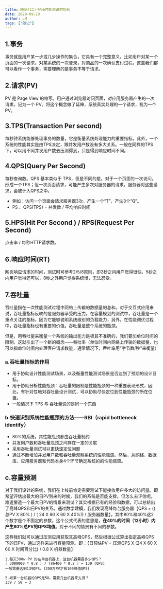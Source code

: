 ```yaml
---
title: 随记(11)—Web性能测试的指标
date: 2020-09-20
author: LM
tags: ["随记"]
---
```


## 1.事务

事务就是用户某一步或几步操作的集合，它具有一个完整意义。比如用户对某一个页面的一次请求，对某系统的一次登录，对商品的一次确认支付过程。这些我们都可以看作一个事务，需要理解的是事务不等于请求。

## 2.请求(PV)

PV 是 Page View 的缩写。用户通过浏览器访问页面，对应用服务器产生的一次请求，记为一个 PV。将这个概念做了延伸，系统真实处理的一个请求，视为一个 PV。

## 3.TPS(Transaction Per second)

每秒钟系统能够处理事务的数量，它是衡量系统处理能力的重要指标。此外，一个系统的性能其实是由TPS决定，跟并发用户数没有多大关系。一般在同样的TPS下，可以用不同并发用户数去压测得到，只是得到响应时间不同。

## 4.QPS(Query Per Second)

每秒查询数。QPS 基本类似于 TPS，但是不同的是，对于一个页面的一次访问，形成一个TPS；但一次页面请求，可能产生多次对服务器的请求，服务器对这些请求，会被计入QPS之中。

- 例如：访问一个页面会请求服务器3次，产生一个“T”，产生3个“Q”。
- PS： QPS(TPS) = 并发数 / 平均响应时间

## 5.HPS(Hit Per Second ) / RPS(Request Per Second)

点击率 / 每秒HTTP请求数。

## 6.响应时间(RT)

网页响应请求的时间，测试时可参考2/5/8原则，即2秒之内用户觉得很快，5秒之内用户觉得还可以，8秒之外用户觉得系统慢，无法忍受。

## 7.吞吐量

吞吐量指在一次性能测试过程中网络上传输的数据量的总和。对于交互式应用来说，吞吐量指标反映的是服务器承受的压力，在容量规划的测试中，吞吐量是一个重点关注的指标，因为它能够说明系统级别的负载能力，另外，在性能调优过程中，吞吐量指标也有重要的价值。吞吐量是整个系统的瓶颈。

但是，用吞吐量来衡量一个系统的输出能力是极其不准确的，我们要加单位时间的限制，这就引出了一个新的概念——吞吐率（单位时间内网络上传输的数据量，也可以指单位时间内处理客户请求数量，通常情况下，吞吐率用“字节数/秒”来衡量）

### a.吞吐量指标的作用

- 用于协助设计性能测试场景，以及衡量性能测试场景是否达到了预期的设计目标。
- 用于协助分析性能瓶颈：吞吐量的限制是性能瓶颈的一种重要表现形式，因此，有针对性地对吞吐量设计测试，可以协助尽快定位到性能瓶颈的所在位置。
- 一般情况下 TPS 与 吞吐量说的是同一个东西

### b.快速识别系统性能瓶颈的方法——RBI（rapid bottleneck identify）

- 80%的系统，其性能瓶颈都由吞吐量制约
- 并发用户数和吞吐量瓶颈之间存在一定的关联
- 采用吞吐量测试可以更快速定位问题
- 通过不断增加并发用户数和吞吐量观察系统的性能瓶颈。然后，从网络、数据库、应用服务器和代码本身4个环节确定系统的的性能瓶颈。

## c.容量预测

对于我们设计的系统，我们在上线前肯定需要测试下能接收用户多大的访问量。即希望评估出最大的日PV到来的时候，我们的系统是否能支撑。但怎么去评估呢，难道要造一个最大日PV的情景来测试？其实根据已有的经验和数据，可以总结出了高峰QPS和日PV的关系。通过数学建模，我们发现高峰每台服务器【QPS = (( 总PV X 80% ) / ( 24 X 60 X 60 X 40%)) / 服务器数量】。其中80%和40%这2个数字是个不固定的参数，这个公式代表的意思是，**在40%的时间（12小时）内产生80%总PV的QPS均值**。对于不同的情景有不同的参数。

这样我们就可以通过压测应用获取其高峰QPS，然后根据公式算出指定高峰QPS下的日PV，通过这样来进行容量预测。即：【日预估PV = 压测QPS X (24 X 60 X 60 X 时间百分比) / 0.8 X 机器数量】

```
1.每天300w PV 的在单台机器上，这台机器需要多少QPS？ 
( 3000000 * 0.8 ) / (86400 * 0.2 ) = 139 (QPS)
一般需要达到139QPS。(200万PV才有100峰值QPS)

2.如果一台机器的QPS是58，需要几台机器来支持？
139 / 58 = 3
```


